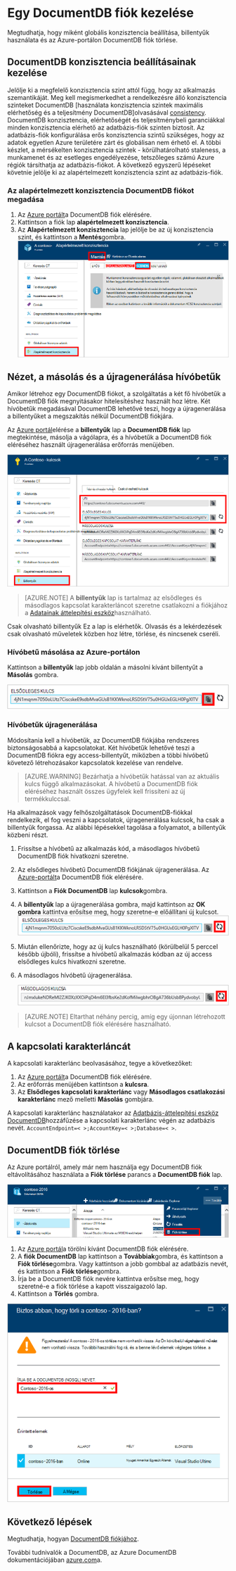 <properties
    pageTitle="Az Azure-portálon keresztül egy DocumentDB fiók kezelése |} Microsoft Azure"
    description="Megtudhatja, hogy miként kezelheti a DocumentDB fiókját az Azure-portálon keresztül. Keresse meg az Azure portál használatával megtekintheti, másolja a vágólapra, törlése és fiókok elérése útmutató."
    keywords="Azure documentdb, az azure, a Microsoft azure portálon"
    services="documentdb"
    documentationCenter=""
    authors="kirillg"
    manager="jhubbard"
    editor="cgronlun"/>

<tags
    ms.service="documentdb"
    ms.workload="data-services"
    ms.tgt_pltfrm="na"
    ms.devlang="na"
    ms.topic="article"
    ms.date="10/14/2016"
    ms.author="kirillg"/>

# <a name="how-to-manage-a-documentdb-account"></a>Egy DocumentDB fiók kezelése

Megtudhatja, hogy miként globális konzisztencia beállítása, billentyűk használata és az Azure-portálon DocumentDB fiók törlése.

## <a id="consistency"></a>DocumentDB konzisztencia beállításainak kezelése

Jelölje ki a megfelelő konzisztencia szint attól függ, hogy az alkalmazás szemantikáját. Meg kell megismerkedhet a rendelkezésre álló konzisztencia szinteket DocumentDB [használata konzisztencia szintek maximális elérhetőség és a teljesítmény DocumentDB]olvasásával [consistency]. DocumentDB konzisztencia, elérhetőségét és teljesítménybeli garanciákkal minden konzisztencia elérhető az adatbázis-fiók szinten biztosít. Az adatbázis-fiók konfigurálása erős konzisztencia szintű szükséges, hogy az adatok egyetlen Azure területére zárt és globálisan nem érhető el. A többi készlet, a mérsékelten konzisztencia szintek - körülhatárolható staleness, a munkamenet és az esetleges engedélyezése, tetszőleges számú Azure régiók társíthatja az adatbázis-fiókot. A következő egyszerű lépéseket követnie jelölje ki az alapértelmezett konzisztencia szint az adatbázis-fiók. 

### <a name="to-specify-the-default-consistency-for-a-documentdb-account"></a>Az alapértelmezett konzisztencia DocumentDB fiókot megadása

1. Az [Azure portált](https://portal.azure.com/)a DocumentDB fiók elérésére.
2. Kattintson a fiók lap **alapértelmezett konzisztencia**.
3. Az **Alapértelmezett konzisztencia** lap jelölje be az új konzisztencia szint, és kattintson a **Mentés**gombra.
    ![Alapértelmezett konzisztencia munkamenethez][5]

## <a id="keys"></a>Nézet, a másolás és a újragenerálása hívóbetűk
Amikor létrehoz egy DocumentDB fiókot, a szolgáltatás a két fő hívóbetűk a DocumentDB fiók megnyitásakor hitelesítéshez használt hoz létre. Két hívóbetűk megadásával DocumentDB lehetővé teszi, hogy a újragenerálása a billentyűket a megszakítás nélkül DocumentDB fiókjára. 

Az [Azure portál](https://portal.azure.com/)elérése a **billentyűk** lap a **DocumentDB fiók** lap megtekintése, másolja a vágólapra, és a hívóbetűk a DocumentDB fiók eléréséhez használt újragenerálása erőforrás menüjében.

![Azure portál képernyőképe, billentyűk lap](./media/documentdb-manage-account/keys.png)

> [AZURE.NOTE] A **billentyűk** lap is tartalmaz az elsődleges és másodlagos kapcsolat karakterláncot szeretne csatlakozni a fiókjához a [Adatainak áttelepítési eszköz](documentdb-import-data.md)használható.

Csak olvasható billentyűk Ez a lap is elérhetők. Olvasás és a lekérdezések csak olvasható műveletek közben hoz létre, törlése, és nincsenek cseréli.

### <a name="copy-an-access-key-in-the-azure-portal"></a>Hívóbetű másolása az Azure-portálon

Kattintson a **billentyűk** lap jobb oldalán a másolni kívánt billentyűt a **Másolás** gombra.

![Megtekintése és másolása hívóbetű az Azure portálon billentyűk lap](./media/documentdb-manage-account/copykeys.png)

### <a name="regenerate-access-keys"></a>Hívóbetűk újragenerálása

Módosítania kell a hívóbetűk, az DocumentDB fiókjába rendszeres biztonságosabbá a kapcsolatokat. Két hívóbetűk lehetővé teszi a DocumentDB fiókra egy access-billentyűt, miközben a többi hívóbetű követező létrehozásakor kapcsolatok kezelése van rendelve.

> [AZURE.WARNING] Bezárhatja a hívóbetűk hatással van az aktuális kulcs függő alkalmazásokat. A hívóbetű a DocumentDB fiók eléréséhez használt összes ügyfelek kell frissíteni az új termékkulccsal.

Ha alkalmazások vagy felhőszolgáltatások DocumentDB-fiókkal rendelkezik, el fog veszni a kapcsolatok, újragenerálása kulcsok, ha csak a billentyűk forgassa. Az alábbi lépésekkel tagolása a folyamatot, a billentyűk közbeni részt.

1. Frissítse a hívóbetű az alkalmazás kód, a másodlagos hívóbetű DocumentDB fiók hivatkozni szeretne.
2. Az elsődleges hívóbetű DocumentDB fiókjának újragenerálása. Az [Azure-portált](https://portal.azure.com/)a DocumentDB fiók elérésére.
3. Kattintson a **Fiók DocumentDB** lap **kulcsok**gombra.
4. A **billentyűk** lap a újragenerálása gombra, majd kattintson az **OK gombra** kattintva erősítse meg, hogy szeretne-e előállítani új kulcsot.
    ![Hívóbetűk újragenerálása](./media/documentdb-manage-account/regenerate-keys.png)

5. Miután ellenőrizte, hogy az új kulcs használható (körülbelül 5 perccel később újbóli), frissítse a hívóbetű alkalmazás kódban az új access elsődleges kulcs hivatkozni szeretne.
6. A másodlagos hívóbetű újragenerálása.

    ![Hívóbetűk újragenerálása](./media/documentdb-manage-account/regenerate-secondary-key.png)


> [AZURE.NOTE] Eltarthat néhány percig, amíg egy újonnan létrehozott kulcsot a DocumentDB fiók elérésére használható.

## <a name="get-the--connection-string"></a>A kapcsolati karakterláncát

A kapcsolati karakterlánc beolvasásához, tegye a következőket: 

1. Az [Azure portált](https://portal.azure.com)a DocumentDB fiók elérésére.
2. Az erőforrás menüjében kattintson a **kulcsra**.
3. Az **Elsődleges kapcsolati karakterlánc** vagy **Másodlagos csatlakozási karakterlánc** mező melletti **Másolás** gombjára. 

A kapcsolati karakterlánc használatakor az [Adatbázis-áttelepítési eszköz DocumentDB](documentdb-import-data.md)hozzáfűzése a kapcsolati karakterlánc végén az adatbázis nevét. `AccountEndpoint=< >;AccountKey=< >;Database=< >`.

## <a id="delete"></a>DocumentDB fiók törlése
Az Azure portálról, amely már nem használja egy DocumentDB fiók eltávolításához használata a **Fiók törlése** parancs a **DocumentDB fiók** lap.

![Hogyan lehet az Azure-portálon DocumentDB fiók törlése](./media/documentdb-manage-account/deleteaccount.png)


1. Az [Azure portál](https://portal.azure.com/)a törölni kívánt DocumentDB fiók elérésére.
2. A **fiók DocumentDB** lap kattintson a **Továbbiak**gombra, és kattintson a **Fiók törlése**gombra. Vagy kattintson a jobb gombbal az adatbázis nevét, és kattintson a **Fiók törlése**gombra.
3. Írja be a DocumentDB fiók nevére kattintva erősítse meg, hogy szeretné-e a fiók törlése a kapott visszaigazoló lap.
4. Kattintson a **Törlés** gombra.

![Hogyan lehet az Azure-portálon DocumentDB fiók törlése](./media/documentdb-manage-account/delete-account-confirm.png)

## <a id="next"></a>Következő lépések

Megtudhatja, hogyan [DocumentDB fiókjához](http://go.microsoft.com/fwlink/p/?LinkId=402364).

További tudnivalók a DocumentDB, az Azure DocumentDB dokumentációjában [azure.com](http://go.microsoft.com/fwlink/?LinkID=402319&clcid=0x409)a.


<!--Image references-->
[1]: ./media/documentdb-manage-account/documentdb_add_region-1.png
[2]: ./media/documentdb-manage-account/documentdb_add_region-2.png
[3]: ./media/documentdb-manage-account/documentdb_change_write_region-1.png
[4]: ./media/documentdb-manage-account/documentdb_change_write_region-2.png
[5]: ./media/documentdb-manage-account/documentdb_change_consistency-1.png
[6]: ./media/documentdb-manage-account/chooseandsaveconsistency.png

<!--Reference style links - using these makes the source content way more readable than using inline links-->
[bcdr]: https://azure.microsoft.com/documentation/articles/best-practices-availability-paired-regions/
[consistency]: https://azure.microsoft.com/documentation/articles/documentdb-consistency-levels/
[azureregions]: https://azure.microsoft.com/en-us/regions/#services
[offers]: https://azure.microsoft.com/en-us/pricing/details/documentdb/
